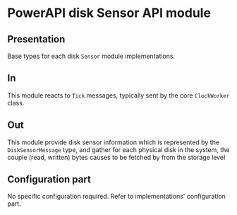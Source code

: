 # PowerAPI disk Sensor API module

## Presentation

Base types for each disk `Sensor` module implementations.

## In

This module reacts to `Tick` messages, typically sent by the core `ClockWorker` class.

## Out

This module provide disk sensor information which is represented by the `DiskSensorMessage` type, and gather for each physical disk in the system, the couple (read, written) bytes causes to be fetched by from the storage level

## Configuration part

No specific configuration required. Refer to implementations' configuration part.
